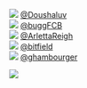 
 ![](http://pbs.twimg.com/profile_images/1266563284825710593/3bijzhST_normal.jpg) [@Doushaluv](https://twitter.com/Doushaluv)<br>![](http://pbs.twimg.com/profile_images/1256941175665078273/QiZhqD5I_normal.jpg) [@buggFCB](https://twitter.com/buggFCB)<br>![](http://pbs.twimg.com/profile_images/1363753353851793414/IK1YeaJC_normal.jpg) [@ArlettaReigh](https://twitter.com/ArlettaReigh)<br>![](http://pbs.twimg.com/profile_images/2550451333/upr558w4gb7mdgopk0af_normal.jpeg) [@bitfield](https://twitter.com/bitfield)<br>![](http://pbs.twimg.com/profile_images/1141045489426685955/XJcGbIC7_normal.jpg) [@ghambourger](https://twitter.com/ghambourger)<br> 

![](https://visitor-badge.laobi.icu/badge?page_id=ponder)
